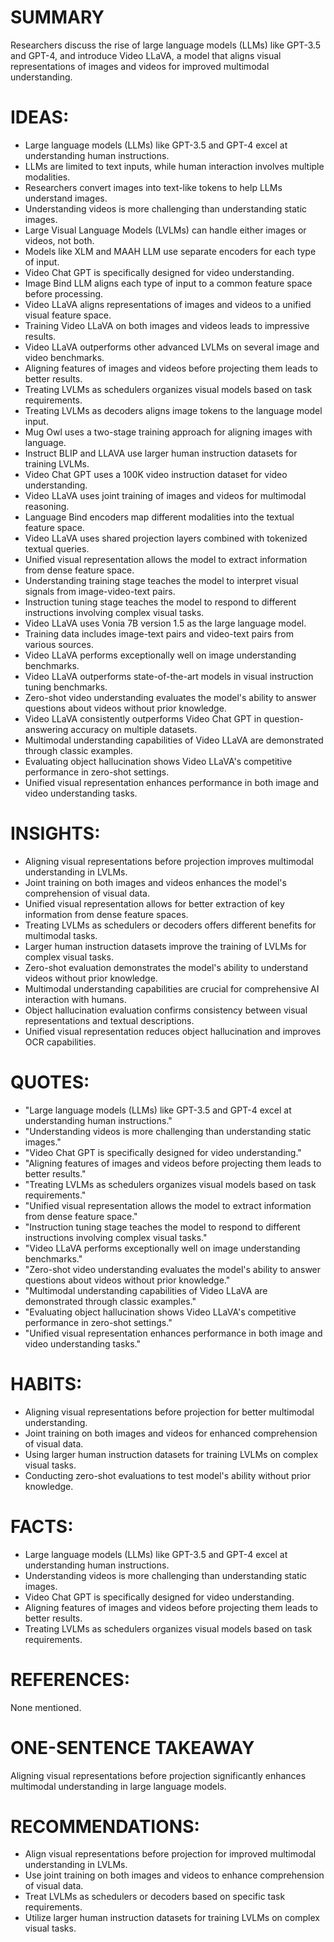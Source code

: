 # SUMMARY
Researchers discuss the rise of large language models (LLMs) like GPT-3.5 and GPT-4, and introduce Video LLaVA, a model that aligns visual representations of images and videos for improved multimodal understanding.

# IDEAS:
- Large language models (LLMs) like GPT-3.5 and GPT-4 excel at understanding human instructions.
- LLMs are limited to text inputs, while human interaction involves multiple modalities.
- Researchers convert images into text-like tokens to help LLMs understand images.
- Understanding videos is more challenging than understanding static images.
- Large Visual Language Models (LVLMs) can handle either images or videos, not both.
- Models like XLM and MAAH LLM use separate encoders for each type of input.
- Video Chat GPT is specifically designed for video understanding.
- Image Bind LLM aligns each type of input to a common feature space before processing.
- Video LLaVA aligns representations of images and videos to a unified visual feature space.
- Training Video LLaVA on both images and videos leads to impressive results.
- Video LLaVA outperforms other advanced LVLMs on several image and video benchmarks.
- Aligning features of images and videos before projecting them leads to better results.
- Treating LVLMs as schedulers organizes visual models based on task requirements.
- Treating LVLMs as decoders aligns image tokens to the language model input.
- Mug Owl uses a two-stage training approach for aligning images with language.
- Instruct BLIP and LLAVA use larger human instruction datasets for training LVLMs.
- Video Chat GPT uses a 100K video instruction dataset for video understanding.
- Video LLaVA uses joint training of images and videos for multimodal reasoning.
- Language Bind encoders map different modalities into the textual feature space.
- Video LLaVA uses shared projection layers combined with tokenized textual queries.
- Unified visual representation allows the model to extract information from dense feature space.
- Understanding training stage teaches the model to interpret visual signals from image-video-text pairs.
- Instruction tuning stage teaches the model to respond to different instructions involving complex visual tasks.
- Video LLaVA uses Vonia 7B version 1.5 as the large language model.
- Training data includes image-text pairs and video-text pairs from various sources.
- Video LLaVA performs exceptionally well on image understanding benchmarks.
- Video LLaVA outperforms state-of-the-art models in visual instruction tuning benchmarks.
- Zero-shot video understanding evaluates the model's ability to answer questions about videos without prior knowledge.
- Video LLaVA consistently outperforms Video Chat GPT in question-answering accuracy on multiple datasets.
- Multimodal understanding capabilities of Video LLaVA are demonstrated through classic examples.
- Evaluating object hallucination shows Video LLaVA's competitive performance in zero-shot settings.
- Unified visual representation enhances performance in both image and video understanding tasks.

# INSIGHTS:
- Aligning visual representations before projection improves multimodal understanding in LVLMs.
- Joint training on both images and videos enhances the model's comprehension of visual data.
- Unified visual representation allows for better extraction of key information from dense feature spaces.
- Treating LVLMs as schedulers or decoders offers different benefits for multimodal tasks.
- Larger human instruction datasets improve the training of LVLMs for complex visual tasks.
- Zero-shot evaluation demonstrates the model's ability to understand videos without prior knowledge.
- Multimodal understanding capabilities are crucial for comprehensive AI interaction with humans.
- Object hallucination evaluation confirms consistency between visual representations and textual descriptions.
- Unified visual representation reduces object hallucination and improves OCR capabilities.

# QUOTES:
- "Large language models (LLMs) like GPT-3.5 and GPT-4 excel at understanding human instructions."
- "Understanding videos is more challenging than understanding static images."
- "Video Chat GPT is specifically designed for video understanding."
- "Aligning features of images and videos before projecting them leads to better results."
- "Treating LVLMs as schedulers organizes visual models based on task requirements."
- "Unified visual representation allows the model to extract information from dense feature space."
- "Instruction tuning stage teaches the model to respond to different instructions involving complex visual tasks."
- "Video LLaVA performs exceptionally well on image understanding benchmarks."
- "Zero-shot video understanding evaluates the model's ability to answer questions about videos without prior knowledge."
- "Multimodal understanding capabilities of Video LLaVA are demonstrated through classic examples."
- "Evaluating object hallucination shows Video LLaVA's competitive performance in zero-shot settings."
- "Unified visual representation enhances performance in both image and video understanding tasks."

# HABITS:
- Aligning visual representations before projection for better multimodal understanding.
- Joint training on both images and videos for enhanced comprehension of visual data.
- Using larger human instruction datasets for training LVLMs on complex visual tasks.
- Conducting zero-shot evaluations to test model's ability without prior knowledge.

# FACTS:
- Large language models (LLMs) like GPT-3.5 and GPT-4 excel at understanding human instructions.
- Understanding videos is more challenging than understanding static images.
- Video Chat GPT is specifically designed for video understanding.
- Aligning features of images and videos before projecting them leads to better results.
- Treating LVLMs as schedulers organizes visual models based on task requirements.

# REFERENCES:
None mentioned.

# ONE-SENTENCE TAKEAWAY
Aligning visual representations before projection significantly enhances multimodal understanding in large language models.

# RECOMMENDATIONS:
- Align visual representations before projection for improved multimodal understanding in LVLMs.
- Use joint training on both images and videos to enhance comprehension of visual data.
- Treat LVLMs as schedulers or decoders based on specific task requirements.
- Utilize larger human instruction datasets for training LVLMs on complex visual tasks.
